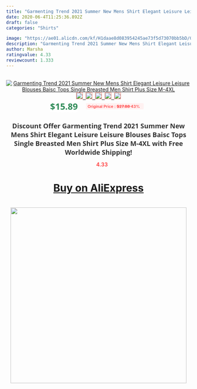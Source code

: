```yaml
---
title: "Garmenting Trend 2021 Summer New Mens Shirt Elegant Leisure Leisure Blouses Baisc Tops Single Breasted Men Shirt Plus Size M-4XL"
date: 2020-06-4T11:25:36.892Z
draft: false
categories: "Shirts"

image: "https://ae01.alicdn.com/kf/H1daae8d083954245ae73f5d73070bb5bD/Garmenting-Trend-2021-Summer-New-Mens-Shirt-Elegant-Leisure-Leisure-Blouses-Baisc-Tops-Single-Breasted-Men.jpg"
description: "Garmenting Trend 2021 Summer New Mens Shirt Elegant Leisure Leisure Blouses Baisc Tops Single Breasted Men Shirt Plus Size M-4XL"
author: Marsha
ratingvalue: 4.33
reviewcount: 1.333
---
```

<br>
<div style="text-align: center;">
<a href="https://s.click.aliexpress.com/e/_A7GtCp" target="_blank" rel="nofollow noopener noreferrer"><img alt="Garmenting Trend 2021 Summer New Mens Shirt Elegant Leisure Leisure Blouses Baisc Tops Single Breasted Men Shirt Plus Size M-4XL" class="magnifier-image" src="https://ae01.alicdn.com/kf/H1daae8d083954245ae73f5d73070bb5bD/Garmenting-Trend-2021-Summer-New-Mens-Shirt-Elegant-Leisure-Leisure-Blouses-Baisc-Tops-Single-Breasted-Men.jpg_640x640.jpg">
<br>
<img style="border:1px solid salmon" src="https://ae01.alicdn.com/kf/H1daae8d083954245ae73f5d73070bb5bD/Garmenting-Trend-2021-Summer-New-Mens-Shirt-Elegant-Leisure-Leisure-Blouses-Baisc-Tops-Single-Breasted-Men.jpg_120x120.jpg">&nbsp;&nbsp;<img style="border:1px solid salmon" src="https://ae01.alicdn.com/kf/H5637c6d234dc4a9790bcff890a2d974fx/Garmenting-Trend-2021-Summer-New-Mens-Shirt-Elegant-Leisure-Leisure-Blouses-Baisc-Tops-Single-Breasted-Men.jpg_120x120.jpg">&nbsp;&nbsp;<img style="border:1px solid salmon" src="https://ae01.alicdn.com/kf/Hb1b35d258ab8488e8d62fb6c88845892D/Garmenting-Trend-2021-Summer-New-Mens-Shirt-Elegant-Leisure-Leisure-Blouses-Baisc-Tops-Single-Breasted-Men.jpg_120x120.jpg">&nbsp;&nbsp;<img style="border:1px solid salmon" src="https://ae01.alicdn.com/kf/Hee186ea7a207455a9da0cd23d62e7a26Y/Garmenting-Trend-2021-Summer-New-Mens-Shirt-Elegant-Leisure-Leisure-Blouses-Baisc-Tops-Single-Breasted-Men.jpg_120x120.jpg">&nbsp;&nbsp;<img style="border:1px solid salmon" src="https://ae01.alicdn.com/kf/H64d383761245432f95e95235bdeb522fk/Garmenting-Trend-2021-Summer-New-Mens-Shirt-Elegant-Leisure-Leisure-Blouses-Baisc-Tops-Single-Breasted-Men.jpg_120x120.jpg"></a></div><br0>
<div style="text-align: center;"><span style="background-color: white; border: 0px; box-sizing: border-box; color: seagreen; display: inline-block; font-family: &quot;open sans&quot; , &quot;arial&quot; , &quot;helvetica&quot; , sans-serif , &quot;heiti&quot;; font-size: 24px; font-stretch: inherit; font-weight: 700; line-height: inherit; margin: 0px 10px 0px 0px; padding: 0px; vertical-align: middle;">$15.89 </span>
<span style="background: rgb(255 , 241 , 241); border-radius: 3px; border: 0px; box-sizing: border-box; color: #ff4747; display: inline-block; font-family: inherit; font-size: 12px; font-stretch: inherit; font-style: inherit; font-variant: inherit; font-weight: 600; line-height: inherit; margin: 0px; padding: 2px 5px; transform: scale(0.9); vertical-align: middle;">Original Price : <b style="text-decoration: line-through;">$27.88 </b> 43%&nbsp;&nbsp;</span></div>
<h1 style="color: #333333; display: inline-block; font-family: &quot;open sans&quot; , &quot;arial&quot; , &quot;helvetica&quot; , sans-serif , &quot;heiti&quot;; font-size: 18px; font-stretch: inherit; font-weight: 700; text-align: center;">Discount Offer Garmenting Trend 2021 Summer New Mens Shirt Elegant Leisure Leisure Blouses Baisc Tops Single Breasted Men Shirt Plus Size M-4XL with Free Worldwide Shipping!</h1>
<div style="color: #ff4747; text-align: center;">
<img src="https://4.bp.blogspot.com/-M0ZcTcb-5uY/XleCXlxnR4I/AAAAAAAAAEc/OrjgMkXV1oMQFaCRZj5HQwOCBcu3w1FegCPcBGAYYCw/s1600/star.png" style="height: 15px;">&nbsp;<b>4.33</b></div>
<div class="button_cont" align="center"><a class="buynow_a" href="https://s.click.aliexpress.com/e/_A7GtCp" target="_blank" rel="nofollow noopener noreferrer"><H1>Buy on AliExpress</H1></a></div><br>
<div class="separator" style="clear: both; text-align: center;">
<img src="https://lh3.googleusercontent.com/-pTy5HemUv9M/XlePHvY0dAI/AAAAAAAAAE4/0nX5iRUoIWY8eMW9Dpxeirr157OZliDIgCLcBGAsYHQ/s1600/badge.gif" width="480">
</div>
